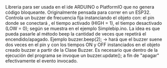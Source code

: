 <?xml version="1.0" encoding="UTF-8"?>
<indexing>
 <paragraph index="9" node_type="writer">Libreria para ser usada en el ide ARDUINO o PlatformIO que no genera código bloqueante.</paragraph>
 <paragraph index="10" node_type="writer">Originalmente pensada para correr en un ESP32.</paragraph>
 <paragraph index="11" node_type="writer">Controla un buzzer de frecuencia fija instanciando el objeto con: el pin donde se conectará , el tiempo activado (HIGH = 1), el tiempo desactivado (LOW = 0); según se muestra en el ejemplo Simplebip.ino. La idea es que pueda pasarle al método beep la cantidad de veces que repetirá el encendido/apagado.</paragraph>
 <paragraph index="12" node_type="writer">Ejemplo buzzer.beep(2); -&gt; hará que el buzzer suene dos veces en el pin y con los tiempos ON y OFF instanciados en el objeto creado buzzer a partir de la Clase Buzzer.</paragraph>
 <paragraph index="13" node_type="writer">Es necesario que dentro de la ejecución del programa se invoque un buzzer.update(); a fin de &quot;apagar&quot; efectivamente el evento invocado.</paragraph>
</indexing>
